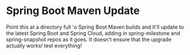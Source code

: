 # Spring Boot Maven Update

Point this at a directory full 'o Spring Boot Maven builds and it'll update to the latest Spring Boot and Spring Cloud, adding in spring-milestone and spring-snapshot repos as it goes. It doesn't ensure that the upgrade actually works! test everything!
